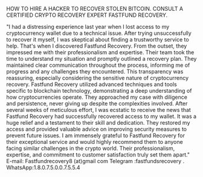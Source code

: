 HOW TO HIRE A HACKER TO RECOVER STOLEN BITCOIN. CONSULT A CERTIFIED CRYPTO RECOVERY EXPERT FASTFUND RECOVERY.

"I had a distressing experience last year when I lost access to my cryptocurrency wallet due to a technical issue. After trying unsuccessfully to recover it myself, I was skeptical about finding a trustworthy service to help. That's when I discovered Fastfund Recovery. From the outset, they impressed me with their professionalism and expertise.
Their team took the time to understand my situation and promptly outlined a recovery plan. They maintained clear communication throughout the process, informing me of progress and any challenges they encountered. This transparency was reassuring, especially considering the sensitive nature of cryptocurrency recovery.
Fastfund Recovery utilized advanced techniques and tools specific to blockchain technology, demonstrating a deep understanding of how cryptocurrencies operate. They approached my case with diligence and persistence, never giving up despite the complexities involved.
After several weeks of meticulous effort, I was ecstatic to receive the news that Fastfund Recovery had successfully recovered access to my wallet. It was a huge relief and a testament to their skill and dedication. They restored my access and provided valuable advice on improving security measures to prevent future issues.
I am immensely grateful to Fastfund Recovery for their exceptional service and would highly recommend them to anyone facing similar challenges in the crypto world. Their professionalism, expertise, and commitment to customer satisfaction truly set them apart."
E-mail: Fastfundrecovery8 (at)gmail com
Telegram  :fastfundsrecovery .
WhatsApp:1.8.0.7.5.0.0.7.5.5.4
